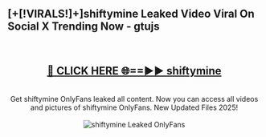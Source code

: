 <h2>[+[!VIRALS!]+]shiftymine Leaked Video Viral On Social X Trending Now - gtujs</h2>
<br>
<div align="center">
<h2><a href="https://libra.edu.pl?shiftymine" rel="nofollow">🔴 CLICK HERE 🌐==►► shiftymine</a></h2>
<br>
Get shiftymine OnlyFans leaked all content. Now you can access all videos and pictures of shiftymine OnlyFans. New Updated Files 2025!
<br>
<br>
<a href="https://libra.edu.pl?shiftymine" rel="nofollow" data-target="animated-image.originalLink"><img src="https://i.ibb.co.com/WyWwxjT/player-gif2.gif" alt="shiftymine Leaked OnlyFans" style="max-width: 100%; display: inline-block;" data-target="animated-image.originalImage"></a>
</div>
<br>